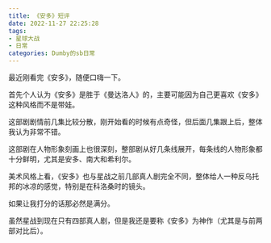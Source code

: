 ```yaml
---
title: 《安多》短评
date: 2022-11-27 22:25:28
tags:
- 星球大战
- 日常
categories: Dumby的sb日常
---
```


最近刚看完《安多》，随便口嗨一下。

<!--more-->

首先个人认为《安多》是胜于《曼达洛人》的，主要可能因为自己更喜欢《安多》这种风格而不是带娃。

这部剧剧情前几集比较分散，刚开始看的时候有点奇怪，但后面几集跟上后，整体我认为非常不错。

这部剧在人物形象刻画上也很深刻，整部剧从好几条线展开，每条线的人物形象都十分鲜明，尤其是安多、南大和希利尔。

美术风格上看，《安多》也与星战之前几部真人剧完全不同，整体给人一种反乌托邦的冰凉的感觉，特别是在科洛桑时的镜头。

如果让我打分的话那必然是满分。

虽然星战到现在只有四部真人剧，但是我还是要称《安多》为神作（尤其是与前两部对比后）。